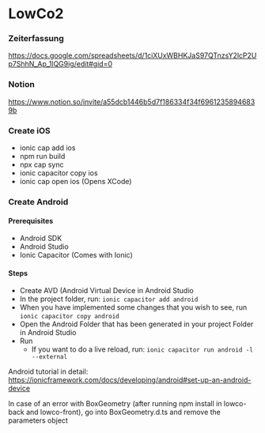 # LowCo2

### Zeiterfassung
https://docs.google.com/spreadsheets/d/1ciXUxWBHKJaS97QTnzsY2lcP2Up7ShhN_Ap_1lQG9ig/edit#gid=0
### Notion
https://www.notion.so/invite/a55dcb1446b5d7f186334f34f69612358946839b

### Create iOS
- ionic cap add ios
- npm run build
- npx cap sync
- ionic capacitor copy ios
- ionic cap open ios (Opens XCode)

### Create Android
#### Prerequisites
- Android SDK
- Android Studio
- Ionic Capacitor (Comes with Ionic)

#### Steps
- Create AVD (Android Virtual Device in Android Studio
- In the project folder, run: `ionic capacitor add android`
- When you have implemented some changes that you wish to see, run `ionic capacitor copy android`
- Open the Android Folder that has been generated in your project Folder in Android Studio
- Run
  - If you want to do a live reload, run: `ionic capacitor run android -l --external`

Android tutorial in detail: https://ionicframework.com/docs/developing/android#set-up-an-android-device

In case of an error with BoxGeometry (after running npm install in lowco-back and lowco-front), go into BoxGeometry.d.ts and remove the parameters object
